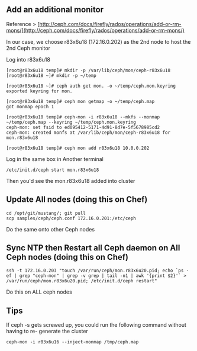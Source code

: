 ## Add an additional monitor

Reference > [http://ceph.com/docs/firefly/rados/operations/add-or-rm-mons/](http://ceph.com/docs/firefly/rados/operations/add-or-rm-mons/)

In our case, we choose r83x6u18 (172.16.0.202) as the 2nd node to host the 2nd Ceph monitor

Log into r83x6u18

	[root@r83x6u18 temp]# mkdir -p /var/lib/ceph/mon/ceph-r83x6u18
	[root@r83x6u18 ~]# mkdir -p ~/temp

	[root@r83x6u18 ~]# ceph auth get mon. -o ~/temp/ceph.mon.keyring
	exported keyring for mon.

	[root@r83x6u18 temp]# ceph mon getmap -o ~/temp/ceph.map
	got monmap epoch 1

	[root@r83x6u18 temp]# ceph-mon -i r83x6u18 --mkfs --monmap ~/temp/ceph.map --keyring ~/temp/ceph.mon.keyring 
	ceph-mon: set fsid to ed095412-5171-4d91-8d7e-5f5678985cd2
	ceph-mon: created monfs at /var/lib/ceph/mon/ceph-r83x6u18 for mon.r83x6u18

	[root@r83x6u18 temp]# ceph mon add r83x6u18 10.0.0.202

Log in the same box in Another terminal

	/etc/init.d/ceph start mon.r83x6u18

Then you'd see the mon.r83x6u18 added into cluster

## Update All nodes (doing this on Chef)

	cd /opt/git/mustang/; git pull
	scp samples/ceph/ceph.conf 172.16.0.201:/etc/ceph

Do the same onto other Ceph nodes

## Sync NTP then Restart all Ceph daemon on All Ceph nodes (doing this on Chef)
	ssh -t 172.16.0.203 "touch /var/run/ceph/mon.r83x6u20.pid; echo `ps -ef | grep "ceph-mon" | grep -v grep | tail -n1 | awk '{print $2}'` > /var/run/ceph/mon.r83x6u20.pid; /etc/init.d/ceph restart"

Do this on ALL ceph nodes

## Tips
If ceph -s gets screwed up, you could run the following command without having to re- generate the cluster

	ceph-mon -i r83x6u16 --inject-monmap /tmp/ceph.map
